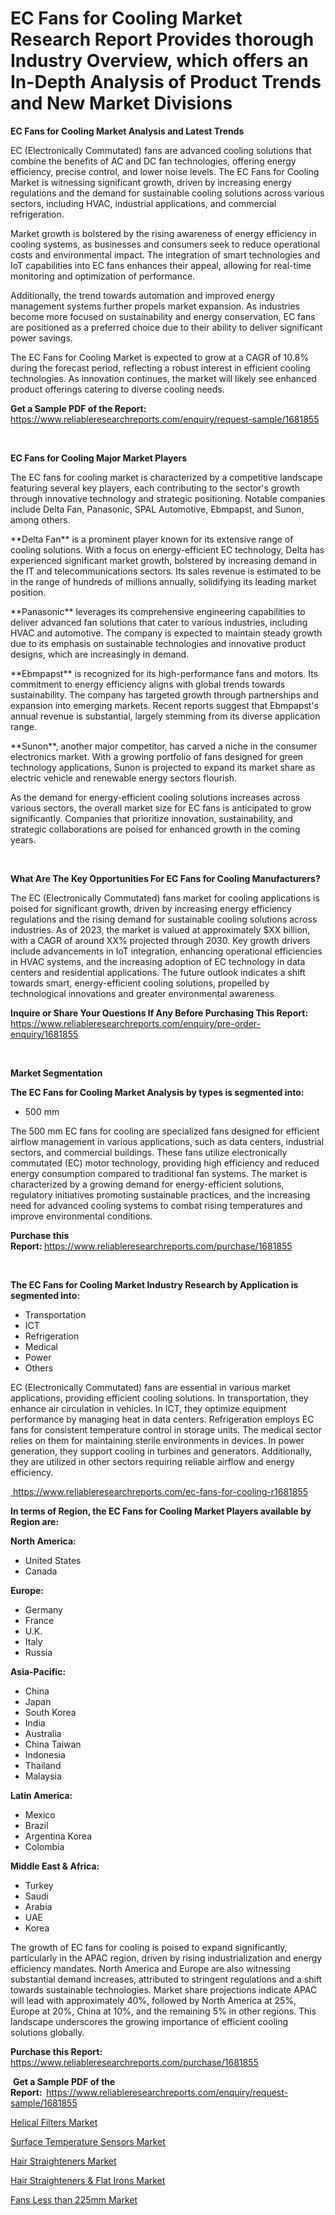 <p><h1>EC Fans for Cooling Market Research Report Provides thorough Industry Overview, which offers an In-Depth Analysis of Product Trends and New Market Divisions</h1></p><p><strong>EC Fans for Cooling Market Analysis and Latest Trends</strong></p>
<p><p>EC (Electronically Commutated) fans are advanced cooling solutions that combine the benefits of AC and DC fan technologies, offering energy efficiency, precise control, and lower noise levels. The EC Fans for Cooling Market is witnessing significant growth, driven by increasing energy regulations and the demand for sustainable cooling solutions across various sectors, including HVAC, industrial applications, and commercial refrigeration.</p><p>Market growth is bolstered by the rising awareness of energy efficiency in cooling systems, as businesses and consumers seek to reduce operational costs and environmental impact. The integration of smart technologies and IoT capabilities into EC fans enhances their appeal, allowing for real-time monitoring and optimization of performance.</p><p>Additionally, the trend towards automation and improved energy management systems further propels market expansion. As industries become more focused on sustainability and energy conservation, EC fans are positioned as a preferred choice due to their ability to deliver significant power savings.</p><p>The EC Fans for Cooling Market is expected to grow at a CAGR of 10.8% during the forecast period, reflecting a robust interest in efficient cooling technologies. As innovation continues, the market will likely see enhanced product offerings catering to diverse cooling needs.</p></p>
<p><strong>Get a Sample PDF of the Report:&nbsp;</strong> <a href="https://www.reliableresearchreports.com/enquiry/request-sample/1681855?utm_campaign=3&utm_medium=2&utm_source=Github&utm_content=ia&utm_term=01102024&utm_id=ec-fans-for-cooling">https://www.reliableresearchreports.com/enquiry/request-sample/1681855</a></p>
<p>&nbsp;</p>
<p><strong>EC Fans for Cooling Major Market Players</strong></p>
<p><p>The EC fans for cooling market is characterized by a competitive landscape featuring several key players, each contributing to the sector's growth through innovative technology and strategic positioning. Notable companies include Delta Fan, Panasonic, SPAL Automotive, Ebmpapst, and Sunon, among others.</p><p>**Delta Fan** is a prominent player known for its extensive range of cooling solutions. With a focus on energy-efficient EC technology, Delta has experienced significant market growth, bolstered by increasing demand in the IT and telecommunications sectors. Its sales revenue is estimated to be in the range of hundreds of millions annually, solidifying its leading market position.</p><p>**Panasonic** leverages its comprehensive engineering capabilities to deliver advanced fan solutions that cater to various industries, including HVAC and automotive. The company is expected to maintain steady growth due to its emphasis on sustainable technologies and innovative product designs, which are increasingly in demand.</p><p>**Ebmpapst** is recognized for its high-performance fans and motors. Its commitment to energy efficiency aligns with global trends towards sustainability. The company has targeted growth through partnerships and expansion into emerging markets. Recent reports suggest that Ebmpapst's annual revenue is substantial, largely stemming from its diverse application range.</p><p>**Sunon**, another major competitor, has carved a niche in the consumer electronics market. With a growing portfolio of fans designed for green technology applications, Sunon is projected to expand its market share as electric vehicle and renewable energy sectors flourish.</p><p>As the demand for energy-efficient cooling solutions increases across various sectors, the overall market size for EC fans is anticipated to grow significantly. Companies that prioritize innovation, sustainability, and strategic collaborations are poised for enhanced growth in the coming years.</p></p>
<p>&nbsp;</p>
<p><strong>What Are The Key Opportunities For EC Fans for Cooling Manufacturers?</strong></p>
<p><p>The EC (Electronically Commutated) fans market for cooling applications is poised for significant growth, driven by increasing energy efficiency regulations and the rising demand for sustainable cooling solutions across industries. As of 2023, the market is valued at approximately $XX billion, with a CAGR of around XX% projected through 2030. Key growth drivers include advancements in IoT integration, enhancing operational efficiencies in HVAC systems, and the increasing adoption of EC technology in data centers and residential applications. The future outlook indicates a shift towards smart, energy-efficient cooling solutions, propelled by technological innovations and greater environmental awareness.</p></p>
<p><strong>Inquire or Share Your Questions If Any Before Purchasing This Report:</strong> <a href="https://www.reliableresearchreports.com/enquiry/pre-order-enquiry/1681855?utm_campaign=3&utm_medium=2&utm_source=Github&utm_content=ia&utm_term=01102024&utm_id=ec-fans-for-cooling">https://www.reliableresearchreports.com/enquiry/pre-order-enquiry/1681855</a></p>
<p>&nbsp;</p>
<p><strong>Market Segmentation</strong></p>
<p><strong>The EC Fans for Cooling Market Analysis by types is segmented into:</strong></p>
<p><ul><li>500 mm</li></ul></p>
<p><p>The 500 mm EC fans for cooling are specialized fans designed for efficient airflow management in various applications, such as data centers, industrial sectors, and commercial buildings. These fans utilize electronically commutated (EC) motor technology, providing high efficiency and reduced energy consumption compared to traditional fan systems. The market is characterized by a growing demand for energy-efficient solutions, regulatory initiatives promoting sustainable practices, and the increasing need for advanced cooling systems to combat rising temperatures and improve environmental conditions.</p></p>
<p><strong>Purchase this Report:&nbsp;</strong><a href="https://www.reliableresearchreports.com/purchase/1681855?utm_campaign=3&utm_medium=2&utm_source=Github&utm_content=ia&utm_term=01102024&utm_id=ec-fans-for-cooling">https://www.reliableresearchreports.com/purchase/1681855</a></p>
<p>&nbsp;</p>
<p><strong>The EC Fans for Cooling Market Industry Research by Application is segmented into:</strong></p>
<p><ul><li>Transportation</li><li>ICT</li><li>Refrigeration</li><li>Medical</li><li>Power</li><li>Others</li></ul></p>
<p><p>EC (Electronically Commutated) fans are essential in various market applications, providing efficient cooling solutions. In transportation, they enhance air circulation in vehicles. In ICT, they optimize equipment performance by managing heat in data centers. Refrigeration employs EC fans for consistent temperature control in storage units. The medical sector relies on them for maintaining sterile environments in devices. In power generation, they support cooling in turbines and generators. Additionally, they are utilized in other sectors requiring reliable airflow and energy efficiency.</p></p>
<p><a href="https://www.reliableresearchreports.com/ec-fans-for-cooling-r1681855?utm_campaign=3&utm_medium=2&utm_source=Github&utm_content=ia&utm_term=01102024&utm_id=ec-fans-for-cooling">&nbsp;https://www.reliableresearchreports.com/ec-fans-for-cooling-r1681855</a></p>
<p><strong>In terms of Region, the EC Fans for Cooling Market Players available by Region are:</strong></p>
<p>
    <p> <strong> North America: </strong>
        <ul>
            <li>United States</li>
            <li>Canada</li>
        </ul>
        </p> 
    <p> <strong> Europe: </strong>
        <ul>
            <li>Germany</li>
            <li>France</li>
            <li>U.K.</li>
            <li>Italy</li>
            <li>Russia</li>
        </ul>
        </p> 
    <p> <strong> Asia-Pacific: </strong>
        <ul>
            <li>China</li>
            <li>Japan</li>
            <li>South Korea</li>
            <li>India</li>
            <li>Australia</li>
            <li>China Taiwan</li>
            <li>Indonesia</li>
            <li>Thailand</li>
            <li>Malaysia</li>
        </ul>
        </p> 
    <p> <strong> Latin America: </strong>
        <ul>
            <li>Mexico</li>
            <li>Brazil</li>
            <li>Argentina Korea</li>
            <li>Colombia</li>
        </ul>
        </p> 
    <p> <strong> Middle East & Africa: </strong>
        <ul>
            <li>Turkey</li>
            <li>Saudi</li>
            <li>Arabia</li>
            <li>UAE</li>
            <li>Korea</li>
        </ul>
    </p>
    </p>
<p><p>The growth of EC fans for cooling is poised to expand significantly, particularly in the APAC region, driven by rising industrialization and energy efficiency mandates. North America and Europe are also witnessing substantial demand increases, attributed to stringent regulations and a shift towards sustainable technologies. Market share projections indicate APAC will lead with approximately 40%, followed by North America at 25%, Europe at 20%, China at 10%, and the remaining 5% in other regions. This landscape underscores the growing importance of efficient cooling solutions globally.</p></p>
<p><strong>Purchase this Report: </strong><a href="https://www.reliableresearchreports.com/purchase/1681855?utm_campaign=3&utm_medium=2&utm_source=Github&utm_content=ia&utm_term=01102024&utm_id=ec-fans-for-cooling">https://www.reliableresearchreports.com/purchase/1681855</a></p>
<p>&nbsp;<strong>Get a Sample PDF of the Report:&nbsp;&nbsp;</strong><a href="https://www.reliableresearchreports.com/enquiry/request-sample/1681855?utm_campaign=3&utm_medium=2&utm_source=Github&utm_content=ia&utm_term=01102024&utm_id=ec-fans-for-cooling">https://www.reliableresearchreports.com/enquiry/request-sample/1681855</a></p>
<p><strong></strong></p>
<p><p><a href="https://issuu.com/reportprime-2/docs/helical-filters-market-size-2030.pp_c66b61a69861c4?utm_campaign=3&utm_medium=2&utm_source=Github&utm_content=ia&utm_term=01102024&utm_id=ec-fans-for-cooling">Helical Filters Market</a></p><p><a href="https://issuu.com/reportprime-2/docs/surface-temperature-sensors-market-_dcb6d68cdeb967?utm_campaign=3&utm_medium=2&utm_source=Github&utm_content=ia&utm_term=01102024&utm_id=ec-fans-for-cooling">Surface Temperature Sensors Market</a></p><p><a href="https://www.linkedin.com/pulse/global-perspectives-hair-straighteners-market-trends-challenges-4hmdc?utm_campaign=3&utm_medium=2&utm_source=Github&utm_content=ia&utm_term=01102024&utm_id=ec-fans-for-cooling">Hair Straighteners Market</a></p><p><a href="https://www.linkedin.com/pulse/hair-straighteners-flat-irons-market-size-share-trends-analysis-l12dc?utm_campaign=3&utm_medium=2&utm_source=Github&utm_content=ia&utm_term=01102024&utm_id=ec-fans-for-cooling">Hair Straighteners & Flat Irons Market</a></p><p><a href="https://github.com/WayneGriffin411/Market-Research-Report-List-1/blob/main/fans-less-than-225mm-market.md?utm_campaign=3&utm_medium=2&utm_source=Github&utm_content=ia&utm_term=01102024&utm_id=ec-fans-for-cooling">Fans Less than 225mm Market</a></p></p>